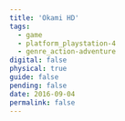 ```yaml
---
title: 'Okami HD'
tags:
  - game
  - platform_playstation-4
  - genre_action-adventure
digital: false
physical: true
guide: false
pending: false
date: 2016-09-04
permalink: false
---
```

